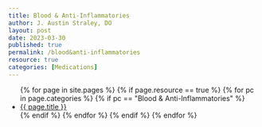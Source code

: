 ```yaml
---
title: Blood & Anti-Inflammatories
author: J. Austin Straley, DO
layout: post
date: 2023-03-30
published: true
permalink: /blood&anti-inflammatories
resource: true
categories: [Medications]
---
```


<ul>
  {% for page in site.pages %}
    {% if page.resource == true %}
      {% for pc in page.categories %}
        {% if pc == "Blood & Anti-Inflammatories" %}
          <li><a href="{{ page.url }}">{{ page.title }}</a></li>
        {% endif %}   <!-- cat-match-p -->
      {% endfor %}  <!-- page-category -->
    {% endif %}   <!-- resource-p -->
  {% endfor %}  <!-- page -->
</ul>